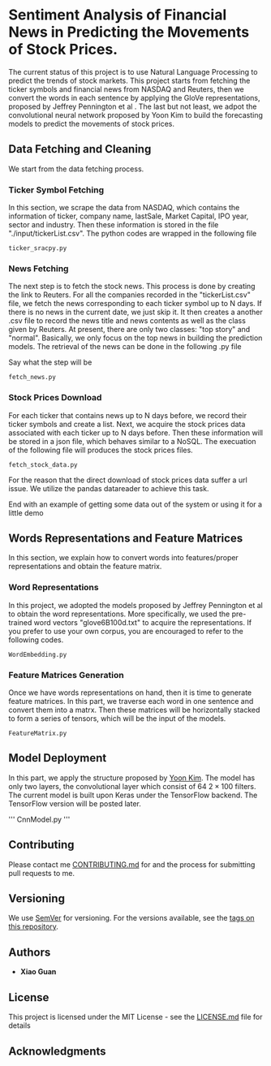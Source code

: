 

# Sentiment Analysis of Financial News in Predicting the Movements of Stock Prices.

The current status of this project is to use Natural Language Processing to predict the trends of stock markets. This project starts from fetching the ticker symbols and financial news from NASDAQ and Reuters, then we convert the words in each sentence by applying the GloVe representations, proposed by Jeffrey Pennington et al . The last but not least, we adpot the convolutional neural network proposed by Yoon Kim to build the forecasting models to predict the movements of stock prices. 



## Data Fetching and Cleaning

We start from the data fetching process.

### Ticker Symbol Fetching

In this section, we scrape the data from NASDAQ, which contains the information of ticker, company name, lastSale, Market Capital, IPO year, sector and industry. Then these information is stored in the file "./input/tickerList.csv". The python codes are wrapped in the following file

```
ticker_sracpy.py
```

### News Fetching

The next step is to fetch the stock news. This process is done by creating the link to Reuters. For all the companies recorded in the "tickerList.csv" file, we fetch the news corresponding to each ticker symbol up to N days. If there is no news in the current date, we just skip it. It then creates a another .csv file to record the news title and news contents as well as the class given by Reuters. At present, there are only two classes: "top story" and "normal". Basically, we only focus on the top news in building the prediction models. The retrieval of the news can be done in the following .py file

Say what the step will be

```
fetch_news.py
```

### Stock Prices Download

For each ticker that contains news up to N days before, we record their ticker symbols and create a list. Next, we acquire the stock prices data associated with each ticker up to N days before. Then these information will be stored in a json file, which behaves similar to a NoSQL. The execuation of the following file will produces the stock prices files.

```
fetch_stock_data.py
```
For the reason that the direct download of stock prices data suffer a url issue. We utilize the pandas datareader to achieve this task. 

End with an example of getting some data out of the system or using it for a little demo

## Words Representations and Feature Matrices

In this section, we explain how to convert words into features/proper representations and obtain the feature matrix.

### Word Representations

In this project, we adopted the models proposed by Jeffrey Pennington et al to obtain the word representations. More specifically, we used the pre-trained word vectors "glove6B100d.txt" to acquire the representations. If you prefer to use your own corpus, you are encouraged to refer to the following codes.

```
WordEmbedding.py
```

### Feature Matrices Generation

Once we have words representations on hand, then it is time to generate feature matrices. In this part, we traverse each word in one sentence and convert them into a matrx. Then these matrices will be horizontally stacked to form a series of tensors, which will be the input of the models.

```
FeatureMatrix.py
```

## Model Deployment

In this part, we apply the structure proposed by [Yoon Kim](http://www.people.fas.harvard.edu/~yoonkim/data/sent-cnn.pdf). The model has only two layers, the convolutional layer which consist of 64 $2 \times 100$ filters. The current model is built upon Keras under the TensorFlow backend. The TensorFlow version will be posted later.

'''
CnnModel.py
'''



## Contributing

Please contact me [CONTRIBUTING.md](xg720@nyu.edu) for and the process for submitting pull requests to me.

## Versioning

We use [SemVer](http://semver.org/) for versioning. For the versions available, see the [tags on this repository](https://github.com/guan4015/Deep-Learning-Methods-in-Predicting-the-Movements-of-Stock-Prices). 

## Authors

* **Xiao Guan**  

## License

This project is licensed under the MIT License - see the [LICENSE.md](LICENSE.md) file for details

## Acknowledgments


